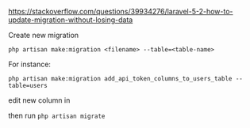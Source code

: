 https://stackoverflow.com/questions/39934276/laravel-5-2-how-to-update-migration-without-losing-data

Create new migration

`php artisan make:migration <filename> --table=<table-name>`

For instance:

`php artisan make:migration add_api_token_columns_to_users_table --table=users`

edit new column in <filename>

then run `php artisan migrate`